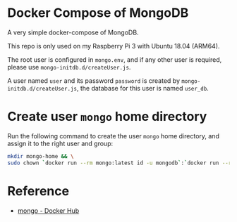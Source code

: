 # Docker Compose of MongoDB

A very simple docker-compose of MongoDB.

This repo is only used on my Raspberry Pi 3 with Ubuntu 18.04 (ARM64).

The root user is configured in `mongo.env`, and if any other user is required,
please use `mongo-initdb.d/createUser.js`.

A user named `user` and its password `password` is created by
`mongo-initdb.d/createUser.js`, the database for this user is named `user_db`.

# Create user `mongo` home directory

Run the following command to create the user `mongo` home directory, and assign
it to the right user and group:

```sh
mkdir mongo-home && \
sudo chown `docker run --rm mongo:latest id -u mongodb`:`docker run --rm mongo:latest id -g mongodb` mongo-home
```

# Reference

* [mongo - Docker Hub](https://hub.docker.com/_/mongo)
